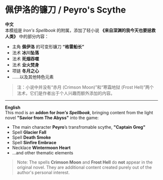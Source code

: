 # 佩伊洛的镰刀 / Peyro's Scythe

**中文**  
本模组是 *Iron's Spellbook* 的附属，添加了轻小说 **《来自深渊的我今天也要拯救人类》** 中的部分内容：  
- 主角 **佩伊洛** 的可变形镰刀 **“格雷船长”**  
- 法术 **冰川坠落**  
- 法术 **死烟吞噬**  
- 法术 **业火焚身**
- 项链 **冬月之心**   
- ……以及其他特色元素  

> 注：小说中并没有“赤月 (Crimson Moon)”和“寒霜地狱 (Frost Hell)”两个法术，它们是作者出于个人兴趣而额外添加的内容。  

---

**English**  
This mod is an **addon for *Iron's Spellbook***, bringing content from the light novel **"Savior from The Abyss"** into the game:  
- The main character **Peyro**’s transfromable scythe, **"Captain Greg"**  
- Spell **Glacier Fall**  
- Spell **Death Smoke**  
- Spell **Sinfire Embrace**
- Necklace **Wintermoon Heart** 
- …and other thematic elements  

> Note: The spells **Crimson Moon** and **Frost Hell** do **not** appear in the original novel. They are additional content created purely out of the author's personal interest.
